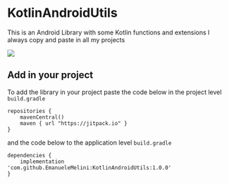 # KotlinAndroidUtils
This is an Android Library with some Kotlin functions and extensions I always copy and paste in all my projects

[![](https://jitpack.io/v/EmanueleMelini/KotlinAndroidUtils.svg)](https://jitpack.io/#EmanueleMelini/KotlinAndroidUtils)

## Add in your project
To add the library in your project paste the code below in the project level ```build.gradle```
```
repositories {
    mavenCentral()
    maven { url "https://jitpack.io" }
}
```
and the code below to the application level ```build.gradle```
```
dependencies {
    implementation 'com.github.EmanueleMelini:KotlinAndroidUtils:1.0.0'
}
 ```
